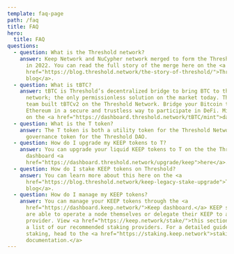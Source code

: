 ```yaml
---
template: faq-page
path: /faq
title: FAQ
hero:
  title: FAQ
questions:
  - question: What is the Threshold network?
    answer: Keep Network and NuCypher network merged to form the Threshold network
      in 2022. You can read the full story of the merge here on the <a
      href="https://blog.threshold.network/the-story-of-threshold/">Threshold
      blog</a>.
  - question: What is tBTC?
    answer: tBTC is Threshold’s decentralized bridge to bring BTC to the Ethereum
      network; the only permissionless solution on the market today. The Keep
      team built tBTCv2 on the Threshold Network. Bridge your Bitcoin to
      Ethereum in a secure and trustless way to participate in DeFi. Mint tBTC
      on the <a href="https://dashboard.threshold.network/tBTC/mint">dapp</a>!
  - question: What is the T token?
    answer: The T token is both a utility token for the Threshold Network and a
      governance token for the Threshold DAO.
  - question: How do I upgrade my KEEP tokens to T?
    answer: You can upgrade your liquid KEEP tokens to T on the the Threshold
      dashboard <a
      href="https://dashboard.threshold.network/upgrade/keep">here</a>.
  - question: How do I stake KEEP tokens on Threshold?
    answer: You can learn more about this here on the <a
      href="https://blog.threshold.network/keep-legacy-stake-upgrade">Threshold
      blog</a>.
  - question: How do I manage my KEEP tokens?
    answer: You can manage your KEEP tokens through the <a
      href="https://dashboard.keep.network/">Keep dashboard.</a> KEEP stakers
      are able to operate a node themselves or delegate their KEEP to a staking
      provider. View <a href="https://keep.network/stake/">this section</a> for
      a list of our recommended staking providers. For a detailed guide to
      staking, head to the <a href="https://staking.keep.network">staking
      documentation.</a>
---
```

